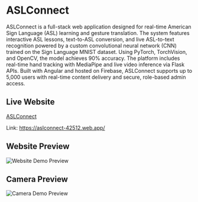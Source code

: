 # ASLConnect

ASLConnect is a full-stack web application designed for real-time American Sign Language (ASL) learning and gesture translation. The system features interactive ASL lessons, text-to-ASL conversion, and live ASL-to-text recognition powered by a custom convolutional neural network (CNN) trained on the Sign Language MNIST dataset. Using PyTorch, TorchVision, and OpenCV, the model achieves 90% accuracy. The platform includes real-time hand tracking with MediaPipe and live video inference via Flask APIs. Built with Angular and hosted on Firebase, ASLConnect supports up to 5,000 users with real-time content delivery and secure, role-based admin access.

## Live Website
[ASLConnect](https://aslconnect-42512.web.app/)

Link: https://aslconnect-42512.web.app/

## Website Preview
![Website Demo Preview](media/ASLwebsitevideo.gif)


## Camera Preview
![Camera Demo Preview](media/ASLVideo.gif)
